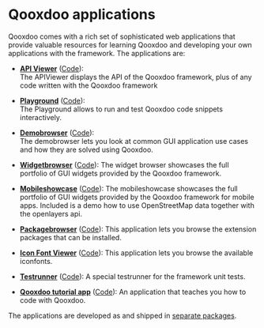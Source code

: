 # Qooxdoo applications

Qooxdoo comes with a rich set of sophisticated web applications that provide
valuable resources for learning Qooxdoo and developing your own applications
with the framework. The applications are:

- **[API Viewer](https://qooxdoo.org/qxl.apiviewer)**
  ([Code](https://github.com/qooxdoo/qxl.apiviewer)):  
  The APIViewer displays the API of the Qooxdoo framework, plus of any code
  written with the Qooxdoo framework

- **[Playground](https://qooxdoo.org/qxl.playground)**
  ([Code](https://github.com/qooxdoo/qxl.playground)):  
  The Playground allows to run and test Qooxdoo code snippets interactively.

- **[Demobrowser](https://qooxdoo.org/qxl.demobrowser)**
  ([Code](https://github.com/qooxdoo/qxl.demobrowser)):  
  The demobrowser lets you look at common GUI application use cases and how they
  are solved using Qooxdoo.

- **[Widgetbrowser](https://qooxdoo.org/qxl.widgetbrowser)**
  ([Code](https://github.com/qooxdoo/qxl.widgetbrowser)): The widget browser
  showcases the full portfolio of GUI widgets provided by the Qooxdoo framework.

- **[Mobileshowcase](https://qooxdoo.org/qxl.mobileshowcase)**
  ([Code](https://github.com/qooxdoo/qxl.mobileshowcase)): The mobileshowcase
  showcases the full portfolio of GUI widgets provided by the Qooxdoo framework
  for mobile apps. Included is a demo how to use OpenStreetMap data together
  with the openlayers api.

- **[Packagebrowser](http://www.qooxdoo.org/qxl.packagebrowser)**
  ([Code](https://github.com/qooxdoo/qxl.packagebrowser)): This application lets
  you browse the extension packages that can be installed.
  
- **[Icon Font Viewer](http://www.qooxdoo.org/qxl.iconfontviewer)**
  ([Code](https://github.com/qooxdoo/qxl.iconfontviewer)): This application lets
  you browse the available iconfonts.
  
- **[Testrunner](https://qooxdoo.org/qxl.testrunner/)**
  ([Code](https://github.com/qooxdoo/qxl.testrunner)): A special testrunner for
  the framework unit tests.
  
- **[Qooxdoo tutorial app](http://www.qooxdoo.org/qxl.tutorial)**
  ([Code](https://github.com/qooxdoo/qxl.tutorial)): An application that teaches you how to 
  code with Qooxdoo.

The applications are developed as and shipped in [separate packages](https://qooxdoo.org/qxl.packagebrowser/#filter~qxl.).
